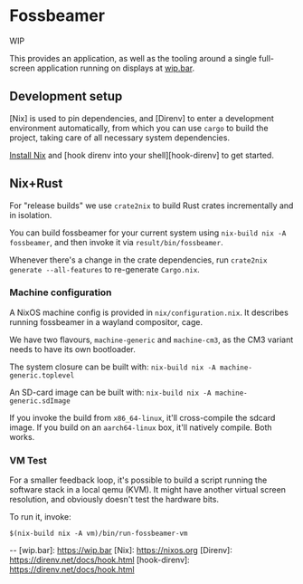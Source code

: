# Fossbeamer

WIP

This provides an application, as well as the tooling around a single full-screen
application running on displays at [wip.bar](https://wip.bar/).

## Development setup
[Nix] is used to pin dependencies, and [Direnv] to enter a development
environment automatically, from which you can use `cargo` to build the project,
taking care of all necessary system dependencies.

[Install Nix](https://nixos.org/download/) and
[hook direnv into your shell][hook-direnv] to get started.

## Nix+Rust
For "release builds" we use `crate2nix` to build Rust crates incrementally and
in isolation.

You can build fossbeamer for your current system using `nix-build nix -A
fossbeamer`, and then invoke it via `result/bin/fossbeamer`.

Whenever there's a change in the crate dependencies, run
`crate2nix generate --all-features` to re-generate `Cargo.nix`.

### Machine configuration
A NixOS machine config is provided in `nix/configuration.nix`.
It describes running fossbeamer in a wayland compositor, cage.

We have two flavours, `machine-generic` and `machine-cm3`, as the CM3 variant
needs to have its own bootloader.

The system closure can be built with:
`nix-build nix -A machine-generic.toplevel`

An SD-card image can be built with:
`nix-build nix -A machine-generic.sdImage`

If you invoke the build from `x86_64-linux`, it'll cross-compile the sdcard
image. If you build on an `aarch64-linux` box, it'll natively compile. Both
works.

### VM Test
For a smaller feedback loop, it's possible to build a script running the
software stack in a local qemu (KVM). It might have another virtual screen
resolution, and obviously doesn't test the hardware bits.

To run it, invoke:
```
$(nix-build nix -A vm)/bin/run-fossbeamer-vm
```

--
[wip.bar]: https://wip.bar
[Nix]: https://nixos.org
[Direnv]: https://direnv.net/docs/hook.html
[hook-direnv]: https://direnv.net/docs/hook.html
